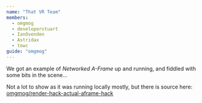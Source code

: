 ```yaml
---
name: "That VR Team"
members: 
  - omgmog
  - developerstuart
  - IanOvenden
  - Astridax
  - towc
guide: "omgmog"
---
```


We got an example of _Networked A-Frame_ up and running, and fiddled with some bits in the scene...

Not a lot to show as it was running locally mostly, but there is source here: [omgmog/render-hack-actual-aframe-hack](https://github.com/omgmog/render-hack-actual-aframe-hack)
